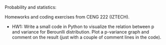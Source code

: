 Probability and statistics:

Homeworks and coding exercises from CENG 222 (IZTECH).

- HW1: Write a small code in Python to visualize the relation between p and variance for Berounlli distribution. Plot a p-variance graph and comment on the result (just with a couple of comment lines in the code).
